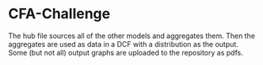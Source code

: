 # CFA-Challenge

The hub file sources all of the other models and aggregates them. Then the aggregates are used as data in a DCF with a distribution as the output.
Some (but not all) output graphs are uploaded to the repository as pdfs.

